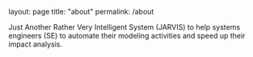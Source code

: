 layout: page
title: "about"
permalink: /about

Just Another Rather Very Intelligent System (JARVIS) to help systems engineers (SE) to automate their modeling activities and speed up their impact analysis.
